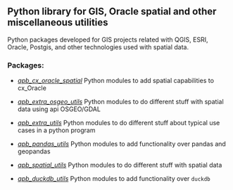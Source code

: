 ## Python library for GIS, Oracle spatial and other miscellaneous utilities
Python packages developed for GIS projects related with QGIS, ESRI, Oracle, Postgis, and other technologies used with spatial data.

### Packages:
- [*apb_cx_oracle_spatial*](./apb_cx_oracle_spatial.html)
  Python modules to add spatial capabilities to cx_Oracle

- [*apb_extra_osgeo_utils*](./apb_extra_osgeo_utils.html)
  Python modules to do different stuff with spatial data using api OSGEO/GDAL

- [*apb_extra_utils*](./apb_extra_utils.html)
  Python modules to do different stuff about typical use cases in a python program

- [*apb_pandas_utils*](./apb_pandas_utils.html)
  Python modules to add functionality over pandas and geopandas

- [*apb_spatial_utils*](./apb_spatial_utils.html)
  Python modules to do different stuff with spatial data

- [*apb_duckdb_utils*](./apb_duckdb_utils.html)
  Python modules to add functionality over `duckdb`
